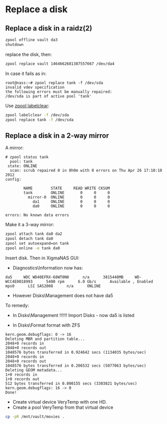 # Replace a disk

## Replace a disk in a raidz(2)

```sh
zpool offline vault da3
shutdown
```
replace the disk, then:

```sh
zpool replace vault 1464662681387557667 /dev/da4
```

In case it fails as in:
```console
root@nass:~# zpool replace tank -f /dev/sda
invalid vdev specification
the following errors must be manually repaired:
/dev/sda is part of active pool 'tank'
```

Use
[zpool labelclear](https://openzfs.github.io/openzfs-docs/man/8/zpool-labelclear.8.html):

```sh
zpool labelclear -f /dev/sda
zpool replace tank -f /dev/sda
```

## Replace a disk in a 2-way mirror

A mirror:

```console
# zpool status tank
  pool: tank
 state: ONLINE
  scan: scrub repaired 0 in 0h0m with 0 errors on Thu Apr 26 17:10:10 2012
config:

        NAME        STATE     READ WRITE CKSUM
        tank        ONLINE       0     0     0
          mirror-0  ONLINE       0     0     0
            da1     ONLINE       0     0     0
            da0     ONLINE       0     0     0

errors: No known data errors
```

Make it a 3-way mirror:

```sh
zpool attach tank da0 da2
zpool detach tank da0
zpool set autoexpand=on tank
zpool online -e tank da0
```

Insert disk.  Then in XigmaNAS GUI:

* Diagnostics\Information now has:
```
da5     WDC WD40EFRX-68WT0N0      n/a      3815448MB     WD-WCC4E0018993      5400 rpm      6.0 Gb/s      Available , Enabled      mps0      LSI SAS2008      n/a      ONLINE
```

* However Disks\Management does not have da5

To remedy:

* In Disks\Management !!!!!! Import Disks - now da5 is listed

* In Disks\Format format with ZFS

```console
kern.geom.debugflags: 0 -> 16
Deleting MBR and partition table...
2048+0 records in
2048+0 records out
1048576 bytes transferred in 0.924642 secs (1134035 bytes/sec)
2048+0 records in
2048+0 records out
1048576 bytes transferred in 0.206532 secs (5077063 bytes/sec)
Deleting GEOM metadata...
1+0 records in
1+0 records out
512 bytes transferred in 0.000155 secs (3303821 bytes/sec)
kern.geom.debugflags: 16 -> 0
Done!
```

* Create virtual device VeryTemp with one HD.
* Create a pool VeryTemp from that virtual device

```sh
cp -pR /mnt/vault/movies .
```
